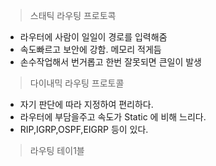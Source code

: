 > 스태틱 라우팅 프로토콕 
- 라우터에 사람이 일일이 경로를 입력해줌
- 속도빠르고 보안에 강함. 메모리 적게듬
- 손수작업해서 번거롭고 한번 잘못되면 큰일이 발생
> 다이내믹 라우팅 프로토콜 
- 자기 판단에 따라 지정하여 편리하다.
- 라우터에 부담을주고 속도가 Static 에 비해 느리다.
- RIP,IGRP,OSPF,EIGRP 등이 있다.
> 라우팅 테이1블 